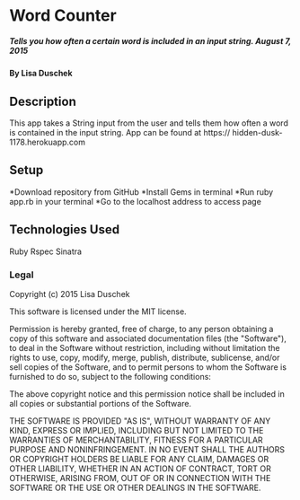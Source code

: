 # Word Counter

##### Tells you how often a certain word is included in an input string. August 7, 2015

#### By Lisa Duschek

## Description

This app takes a String input from the user and tells them how often a word is contained in the input string.
App can be found at https:// hidden-dusk-1178.herokuapp.com

## Setup

*Download repository from GitHub
*Install Gems in terminal
*Run ruby app.rb in your terminal
*Go to the localhost address to access page

## Technologies Used

Ruby
Rspec
Sinatra

### Legal

Copyright (c) 2015 Lisa Duschek

This software is licensed under the MIT license.

Permission is hereby granted, free of charge, to any person obtaining a copy
of this software and associated documentation files (the "Software"), to deal
in the Software without restriction, including without limitation the rights
to use, copy, modify, merge, publish, distribute, sublicense, and/or sell
copies of the Software, and to permit persons to whom the Software is
furnished to do so, subject to the following conditions:

The above copyright notice and this permission notice shall be included in
all copies or substantial portions of the Software.

THE SOFTWARE IS PROVIDED "AS IS", WITHOUT WARRANTY OF ANY KIND, EXPRESS OR
IMPLIED, INCLUDING BUT NOT LIMITED TO THE WARRANTIES OF MERCHANTABILITY,
FITNESS FOR A PARTICULAR PURPOSE AND NONINFRINGEMENT. IN NO EVENT SHALL THE
AUTHORS OR COPYRIGHT HOLDERS BE LIABLE FOR ANY CLAIM, DAMAGES OR OTHER
LIABILITY, WHETHER IN AN ACTION OF CONTRACT, TORT OR OTHERWISE, ARISING FROM,
OUT OF OR IN CONNECTION WITH THE SOFTWARE OR THE USE OR OTHER DEALINGS IN
THE SOFTWARE.
